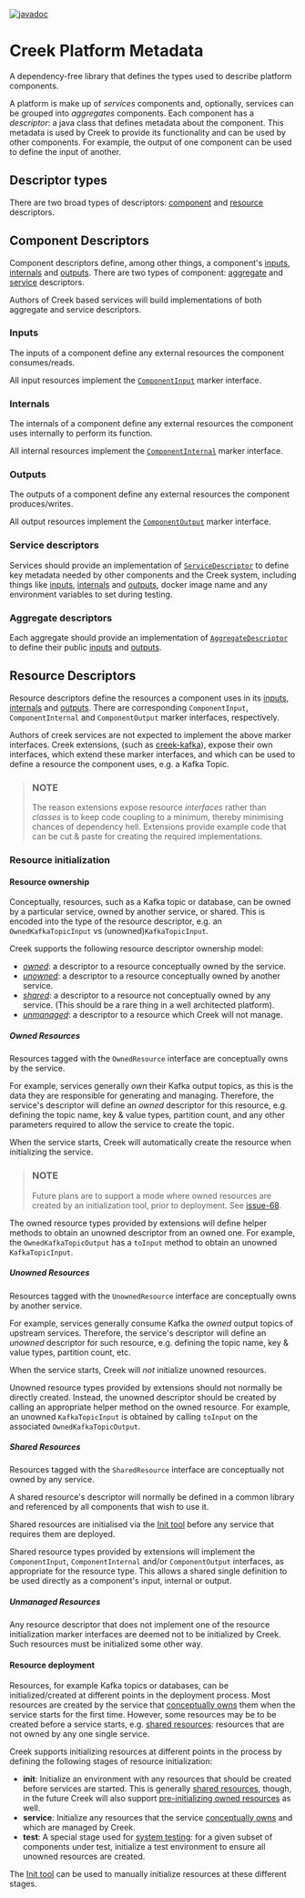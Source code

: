 [![javadoc](https://javadoc.io/badge2/org.creekservice/creek-platform-metadata/javadoc.svg)](https://javadoc.io/doc/org.creekservice/creek-platform-metadata)

# Creek Platform Metadata
A dependency-free library that defines the types used to describe platform components.

A platform is make up of _services_ components and, optionally, services can be grouped into _aggregates_ components.
Each component has a _descriptor_: a java class that defines metadata about the component.
This metadata is used by Creek to provide its functionality and can be used by other components.
For example, the output of one component can be used to define the input of another.

## Descriptor types

There are two broad types of descriptors: [component](#component-descriptors) and [resource](#resource-descriptors) descriptors.

## Component Descriptors

Component descriptors define, among other things, a component's [inputs](#inputs), [internals](#internals) and [outputs](#outputs).
There are two types of component: [aggregate](#aggregate-descriptors) and [service](#service-descriptors) descriptors.

Authors of Creek based services will build implementations of both aggregate and service descriptors. 

### Inputs

The inputs of a component define any external resources the component consumes/reads.

All input resources implement the [`ComponentInput`](src/main/java/org/creekservice/api/platform/metadata/ComponentInput.java)
marker interface.

### Internals

The internals of a component define any external resources the component uses internally to perform its function.

All internal resources implement the [`ComponentInternal`](src/main/java/org/creekservice/api/platform/metadata/ComponentInternal.java)
marker interface.

### Outputs

The outputs of a component define any external resources the component produces/writes.

All output resources implement the [`ComponentOutput`](src/main/java/org/creekservice/api/platform/metadata/ComponentOutput.java)
marker interface.

### Service descriptors

Services should provide an implementation of [`ServiceDescriptor`](src/main/java/org/creekservice/api/platform/metadata/ServiceDescriptor.java)
to define key metadata needed by other components and the Creek system, including things like
[inputs](#inputs), [internals](#internals) and [outputs](#outputs), docker image name and any
environment variables to set during testing.

### Aggregate descriptors

Each aggregate should provide an implementation of [`AggregateDescriptor`](src/main/java/org/creekservice/api/platform/metadata/AggregateDescriptor.java)
to define their public [inputs](#inputs) and [outputs](#outputs).

## Resource Descriptors

Resource descriptors define the resources a component uses in its [inputs](#inputs), [internals](#internals) and [outputs](#outputs).
There are corresponding `ComponentInput`, `ComponentInternal` and `ComponentOutput` marker interfaces, respectively. 

Authors of creek services are not expected to implement the above marker interfaces. Creek extensions, 
(such as [creek-kafka][1]), expose their own interfaces, which extend these marker interfaces, and which can be used to 
define a resource the component uses, e.g. a Kafka Topic.

> ### NOTE
> The reason extensions expose resource _interfaces_ rather than _classes_ is to keep code coupling to a minimum, 
> thereby minimising chances of dependency hell. Extensions provide example code that can be cut & paste for
> creating the required implementations.

### Resource initialization

#### Resource ownership

Conceptually, resources, such as a Kafka topic or database, can be owned by a particular service, owned by another service, or shared.
This is encoded into the type of the resource descriptor, e.g. an `OwnedKafkaTopicInput` vs (unowned)`KafkaTopicInput`.

Creek supports the following resource descriptor ownership model:

* [_owned_](#owned-resources): a descriptor to a resource conceptually owned by the service.
* [_unowned_](#unowned-resources): a descriptor to a resource conceptually owned by another service.
* [_shared_](#shared-resources): a descriptor to a resource not conceptually owned by any service.
            (This should be a rare thing in a well architected platform).
* [_unmanaged_](#unmanaged-resources): a descriptor to a resource which Creek will not manage.

##### Owned Resources

Resources tagged with the `OwnedResource` interface are conceptually owns by the service.

For example, services generally _own_ their Kafka output topics, as this is the data they are responsible for generating
and managing. Therefore, the service's descriptor will define an _owned_ descriptor for this resource, e.g. defining the
topic name, key & value types, partition count, and any other parameters required to allow the service to create the topic.

When the service starts, Creek will automatically create the resource when initializing the service.

> ### NOTE
> Future plans are to support a mode where owned resources are created by an initialization tool, prior to deployment.
> See [issue-68][2].

The owned resource types provided by extensions will define helper methods to obtain an unowned descriptor from an
owned one. For example, the `OwnedKafkaTopicOutput` has a `toInput` method to obtain an unowned `KafkaTopicInput`.

##### Unowned Resources

Resources tagged with the `UnownedResource` interface are conceptually owns by another service.

For example, services generally consume Kafka the _owned_ output topics of upstream services. 
Therefore, the service's descriptor will define an _unowned_ descriptor for such resource, e.g. defining the
topic name, key & value types, partition count, etc. 

When the service starts, Creek will _not_ initialize unowned resources.

Unowned resource types provided by extensions should not normally be directly created. Instead, the unowned descriptor 
should be created by calling an appropriate helper method on the owned resource. For example, an unowned `KafkaTopicInput`
is obtained by calling `toInput` on the associated `OwnedKafkaTopicOutput`. 

##### Shared Resources

Resources tagged with the `SharedResource` interface are conceptually not owned by any service.

A shared resource's descriptor will normally be defined in a common library and referenced by all components
that wish to use it.

Shared resources are initialised via the [Init tool](https://github.com/creek-service/creek-platform/issues/7) before 
any service that requires them are deployed.

Shared resource types provided by extensions will implement the `ComponentInput`, `ComponentInternal` and/or `ComponentOutput` 
interfaces, as appropriate for the resource type.  This allows a shared single definition to be used directly as a component's
input, internal or output.

##### Unmanaged Resources

Any resource descriptor that does not implement one of the resource initialization marker interfaces are deemed not 
to be initialized by Creek. Such resources must be initialized some other way.

#### Resource deployment

Resources, for example Kafka topics or databases, can be initialized/created at different points in the deployment process.
Most resources are created by the service that [conceptually owns](#owned-resources) them when the service starts for the first time.
However, some resources may be to be created before a service starts, e.g. [shared resources](#shared-resources):
resources that are not owned by any one single service.

Creek supports initializing resources at different points in the process by defining the following stages of resource
initialization:

* **init**: Initialize an environment with any resources that should be created before services are started.
  This is generally [shared resources](#shared-resources), though, in the future Creek will also support
  [pre-initializing owned resources][2] as well.
* **service**: Initialize any resources that the service [conceptually owns](#owned-resources) and which are managed
  by Creek.
* **test**: A special stage used for [system testing][3]: for a given subset of components under test, initialize a test
  environment to ensure all unowned resources are created.

The [Init tool](https://github.com/creek-service/creek-platform/issues/7) can be used to manually initialize resources 
at these different stages.

[1]: https://www.creekservice.org/creek-kafka/#metadata-types
[2]: https://github.com/creek-service/creek-service/issues/68
[3]: https://github.com/creek-service/creek-system-test